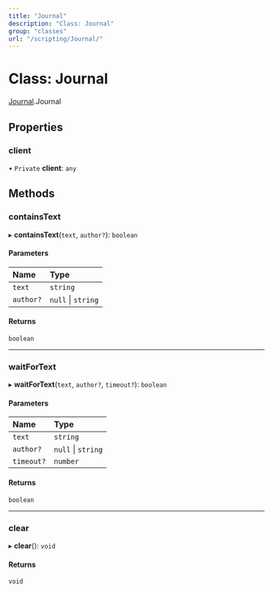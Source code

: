 ```yaml
---
title: "Journal"
description: "Class: Journal"
group: "classes"
url: "/scripting/Journal/"
---
```


# Class: Journal

[Journal](/scripting/globals).Journal

## Properties

### client

• `Private` **client**: `any`

## Methods

### containsText

▸ **containsText**(`text`, `author?`): `boolean`

#### Parameters

| Name | Type |
| :------ | :------ |
| `text` | `string` |
| `author?` | ``null`` \| `string` |

#### Returns

`boolean`

___

### waitForText

▸ **waitForText**(`text`, `author?`, `timeout?`): `boolean`

#### Parameters

| Name | Type |
| :------ | :------ |
| `text` | `string` |
| `author?` | ``null`` \| `string` |
| `timeout?` | `number` |

#### Returns

`boolean`

___

### clear

▸ **clear**(): `void`

#### Returns

`void`
